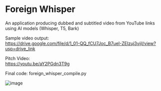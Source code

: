 # Foreign Whisper 
An application producing dubbed and subtitled video from YouTube links using AI models (Whisper, T5, Bark)  

Sample video output:  
https://drive.google.com/file/d/1_01-QQ_fCU7Joc_B7ueI-ZEIzuj3vijl/view?usp=drive_link

Pitch Video:  
https://youtu.be/aY2PGdn3T9g

Final code:
foreign_whisper_compile.py

![image](https://github.com/user-attachments/assets/168d620d-085a-4ab7-bf62-58d218ef87ce)


